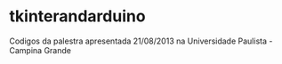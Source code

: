 tkinterandarduino
=================

Codigos da palestra apresentada 21/08/2013 na Universidade Paulista - Campina Grande
